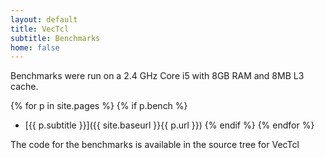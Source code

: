 ```yaml
---
layout: default
title: VecTcl
subtitle: Benchmarks
home: false
---
```


Benchmarks were run on a 2.4 GHz Core i5 with 8GB RAM and 8MB L3 cache.

{% for p in site.pages %} {% if p.bench %}
* [{{ p.subtitle }}]({{ site.baseurl }}{{ p.url }}) {% endif %} {% endfor %}

The code for the benchmarks is available in the source tree for VecTcl

